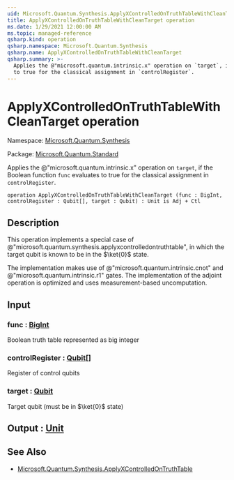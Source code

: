 ```yaml
---
uid: Microsoft.Quantum.Synthesis.ApplyXControlledOnTruthTableWithCleanTarget
title: ApplyXControlledOnTruthTableWithCleanTarget operation
ms.date: 1/29/2021 12:00:00 AM
ms.topic: managed-reference
qsharp.kind: operation
qsharp.namespace: Microsoft.Quantum.Synthesis
qsharp.name: ApplyXControlledOnTruthTableWithCleanTarget
qsharp.summary: >-
  Applies the @"microsoft.quantum.intrinsic.x" operation on `target`, if the Boolean function `func` evaluates
  to true for the classical assignment in `controlRegister`.
---
```


# ApplyXControlledOnTruthTableWithCleanTarget operation

Namespace: [Microsoft.Quantum.Synthesis](xref:Microsoft.Quantum.Synthesis)

Package: [Microsoft.Quantum.Standard](https://nuget.org/packages/Microsoft.Quantum.Standard)


Applies the @"microsoft.quantum.intrinsic.x" operation on `target`, if the Boolean function `func` evaluatesto true for the classical assignment in `controlRegister`.

```qsharp
operation ApplyXControlledOnTruthTableWithCleanTarget (func : BigInt, controlRegister : Qubit[], target : Qubit) : Unit is Adj + Ctl
```


## Description

This operation implements a special case of @"microsoft.quantum.synthesis.applyxcontrolledontruthtable",in which the target qubit is known to be in the $\ket{0}$ state.The implementation makes use of @"microsoft.quantum.intrinsic.cnot"and @"microsoft.quantum.intrinsic.r1" gates.  The implementation of theadjoint operation is optimized and uses measurement-based uncomputation.

## Input

### func : [BigInt](xref:microsoft.quantum.lang-ref.bigint)

Boolean truth table represented as big integer


### controlRegister : [Qubit](xref:microsoft.quantum.lang-ref.qubit)[]

Register of control qubits


### target : [Qubit](xref:microsoft.quantum.lang-ref.qubit)

Target qubit (must be in $\ket{0}$ state)



## Output : [Unit](xref:microsoft.quantum.lang-ref.unit)



## See Also

- [Microsoft.Quantum.Synthesis.ApplyXControlledOnTruthTable](xref:Microsoft.Quantum.Synthesis.ApplyXControlledOnTruthTable)